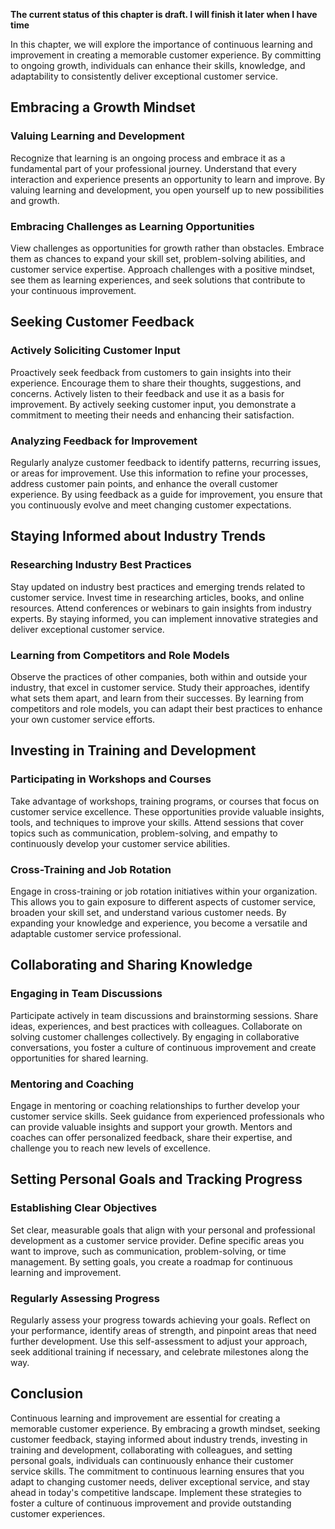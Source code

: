 **The current status of this chapter is draft. I will finish it later when I have time**

In this chapter, we will explore the importance of continuous learning and improvement in creating a memorable customer experience. By committing to ongoing growth, individuals can enhance their skills, knowledge, and adaptability to consistently deliver exceptional customer service.

Embracing a Growth Mindset
--------------------------

### Valuing Learning and Development

Recognize that learning is an ongoing process and embrace it as a fundamental part of your professional journey. Understand that every interaction and experience presents an opportunity to learn and improve. By valuing learning and development, you open yourself up to new possibilities and growth.

### Embracing Challenges as Learning Opportunities

View challenges as opportunities for growth rather than obstacles. Embrace them as chances to expand your skill set, problem-solving abilities, and customer service expertise. Approach challenges with a positive mindset, see them as learning experiences, and seek solutions that contribute to your continuous improvement.

Seeking Customer Feedback
-------------------------

### Actively Soliciting Customer Input

Proactively seek feedback from customers to gain insights into their experience. Encourage them to share their thoughts, suggestions, and concerns. Actively listen to their feedback and use it as a basis for improvement. By actively seeking customer input, you demonstrate a commitment to meeting their needs and enhancing their satisfaction.

### Analyzing Feedback for Improvement

Regularly analyze customer feedback to identify patterns, recurring issues, or areas for improvement. Use this information to refine your processes, address customer pain points, and enhance the overall customer experience. By using feedback as a guide for improvement, you ensure that you continuously evolve and meet changing customer expectations.

Staying Informed about Industry Trends
--------------------------------------

### Researching Industry Best Practices

Stay updated on industry best practices and emerging trends related to customer service. Invest time in researching articles, books, and online resources. Attend conferences or webinars to gain insights from industry experts. By staying informed, you can implement innovative strategies and deliver exceptional customer service.

### Learning from Competitors and Role Models

Observe the practices of other companies, both within and outside your industry, that excel in customer service. Study their approaches, identify what sets them apart, and learn from their successes. By learning from competitors and role models, you can adapt their best practices to enhance your own customer service efforts.

Investing in Training and Development
-------------------------------------

### Participating in Workshops and Courses

Take advantage of workshops, training programs, or courses that focus on customer service excellence. These opportunities provide valuable insights, tools, and techniques to improve your skills. Attend sessions that cover topics such as communication, problem-solving, and empathy to continuously develop your customer service abilities.

### Cross-Training and Job Rotation

Engage in cross-training or job rotation initiatives within your organization. This allows you to gain exposure to different aspects of customer service, broaden your skill set, and understand various customer needs. By expanding your knowledge and experience, you become a versatile and adaptable customer service professional.

Collaborating and Sharing Knowledge
-----------------------------------

### Engaging in Team Discussions

Participate actively in team discussions and brainstorming sessions. Share ideas, experiences, and best practices with colleagues. Collaborate on solving customer challenges collectively. By engaging in collaborative conversations, you foster a culture of continuous improvement and create opportunities for shared learning.

### Mentoring and Coaching

Engage in mentoring or coaching relationships to further develop your customer service skills. Seek guidance from experienced professionals who can provide valuable insights and support your growth. Mentors and coaches can offer personalized feedback, share their expertise, and challenge you to reach new levels of excellence.

Setting Personal Goals and Tracking Progress
--------------------------------------------

### Establishing Clear Objectives

Set clear, measurable goals that align with your personal and professional development as a customer service provider. Define specific areas you want to improve, such as communication, problem-solving, or time management. By setting goals, you create a roadmap for continuous learning and improvement.

### Regularly Assessing Progress

Regularly assess your progress towards achieving your goals. Reflect on your performance, identify areas of strength, and pinpoint areas that need further development. Use this self-assessment to adjust your approach, seek additional training if necessary, and celebrate milestones along the way.

Conclusion
----------

Continuous learning and improvement are essential for creating a memorable customer experience. By embracing a growth mindset, seeking customer feedback, staying informed about industry trends, investing in training and development, collaborating with colleagues, and setting personal goals, individuals can continuously enhance their customer service skills. The commitment to continuous learning ensures that you adapt to changing customer needs, deliver exceptional service, and stay ahead in today's competitive landscape. Implement these strategies to foster a culture of continuous improvement and provide outstanding customer experiences.
